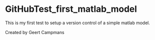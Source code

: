 # GitHubTest_first_matlab_model
 
This is my first test to setup a version control of a simple matlab model.

Created by Geert Campmans
